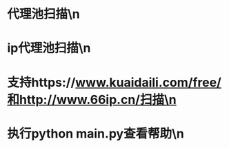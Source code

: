 # 代理池扫描\n
# ip代理池扫描\n
# 支持https://www.kuaidaili.com/free/和http://www.66ip.cn/扫描\n
# 执行python main.py查看帮助\n

